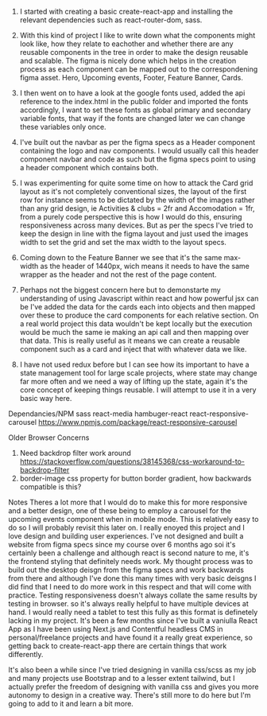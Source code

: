 1. I started with creating a basic create-react-app and installing the relevant dependencies such as react-router-dom, sass.

2. With this kind of project I like to write down what the components might look like, how they relate to eachother and whether there are any reusable components in the tree in order to make the design reusable and scalable. The figma is nicely done which helps in the creation process as each component can be mapped out to the correspondening figma asset. Hero, Upcoming events, Footer, Feature Banner, Cards. 

3. I then went on to have a look at the google fonts used, added the api reference to the index.html in the public folder and imported the fonts accordingly, I want to set these fonts as global primary and secondary variable fonts, that way if the fonts are changed later we can change these variables only once. 

4. I've built out the navbar as per the figma specs as a Header component containing the logo and nav components. I would usually call this header component navbar and code as such but the figma specs point to using a header component which contains both.


5. I was experimenting for quite some time on how to attack the Card grid layout as it's not completely conventional sizes, the layout of the first row for instance seems to be dictated by the width of the images rather than any grid design, ie Activities & clubs = 2fr and Accomodation = 1fr, from a purely code perspective this is how I would do this, ensuring responsiveness across many devices. But as per the specs I've tried to keep the design in line with the figma layout and just used the images width to set the grid and set the max width to the layout specs. 

6. Coming down to the Feature Banner we see that it's the same max-width as the header of 1440px, wich means it needs to have the same wrapper as the header and not the rest of the page content.

7. Perhaps not the biggest concern here but to demonstarte my understanding of using Javascript within react and how powerful jsx can be I've added the data for the cards each into objects and then mapped over these to produce the card components for each relative section. On a real world project this data wouldn't be kept locally but the execution would be much the same ie making an api call and then mapping over that data. This is really useful as it means we can create a reusable component such as a card and inject that with whatever data we like. 

8. I have not used redux before but I can see how its important to have a state management tool for large scale projects, where state may change far more often and we need a way of lifting up the state, again it's the core concept of keeping things reusable. I will attempt to use it in a very basic way here.

Dependancies/NPM
sass
react-media
hambuger-react
react-responsive-carousel https://www.npmjs.com/package/react-responsive-carousel 


Older Browser Concerns

1. Need backdrop filter work around https://stackoverflow.com/questions/38145368/css-workaround-to-backdrop-filter 
2. border-image css property for button border gradient, how backwards compatible is this?

Notes 
Theres a lot more that I would do to make this for more responsive and a better design, one of these being to employ a carousel for the upcoming events component when in mobile mode. This is relatively easy to do so I will probably revisit this later on. 
I really enoyed this project and I love design and building user experiences. I've not designed and built a website from figma specs since my course over 6 months ago soi it's certainly been a challenge and although react is second nature to me, it's the frontend styling that definitely needs work. My thought process was to build out the desktop deisgn from the figma specs and work backwards from there and although I've done this many times with very basic deisgns I did find that I need to do more work in this respect and that will come with practice. 
Testing responsiveness doesn't always collate the same results by testing in browser. so it's always really helpful to have multiple devices at hand. I would really need a tablet to test this fully as this format is definetely lacking in my project. 
It's been a few months since I've built a vaniulla React App as I have been using Next.js and Contentful headless CMS in personal/freelance projects and have found it a really great experience, so getting back to create-react-app there are certain things that work differently.

It's also been a while since I've tried designing in vanilla css/scss as my job and many projects use Bootstrap and to a lesser extent tailwind, but I actually prefer the freedom of designing with vanilla css and gives you more autonomy to design in a creative way.
There's still more to do here but I'm going to add to it and learn a bit more.
